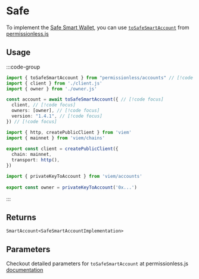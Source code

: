 # Safe

To implement the [Safe Smart Wallet](https://github.com/safe-global/safe-smart-account), you can use [`toSafeSmartAccount`](https://docs.pimlico.io/permissionless/reference/accounts/toSimpleSmartAccount) from [permissionless.js](https://docs.pimlico.io/permissionless/)

## Usage

:::code-group

```ts twoslash [example.ts]
import { toSafeSmartAccount } from "permissionless/accounts" // [!code focus]
import { client } from './client.js'
import { owner } from './owner.js'

const account = await toSafeSmartAccount({ // [!code focus]
  client, // [!code focus]
  owners: [owner], // [!code focus]
  version: "1.4.1", // [!code focus]
}) // [!code focus]
```

```ts twoslash [client.ts] filename="config.ts"
import { http, createPublicClient } from 'viem'
import { mainnet } from 'viem/chains'
 
export const client = createPublicClient({
  chain: mainnet,
  transport: http(),
})
```

```ts twoslash [owner.ts (Private Key)] filename="owner.ts"
import { privateKeyToAccount } from 'viem/accounts'
 
export const owner = privateKeyToAccount('0x...')
```
:::

## Returns

`SmartAccount<SafeSmartAccountImplementation>`

## Parameters

Checkout detailed parameters for `toSafeSmartAccount` at permissionless.js [documentation](https://docs.pimlico.io/permissionless/reference/accounts/toSafeSmartAccount#parameters)